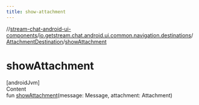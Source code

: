 ```yaml
---
title: show-attachment
---
```

//[stream-chat-android-ui-components](../../../index.md)/[io.getstream.chat.android.ui.common.navigation.destinations](../index.md)/[AttachmentDestination](index.md)/[showAttachment](showAttachment.md)



# showAttachment  
[androidJvm]  
Content  
fun [showAttachment](showAttachment.md)(message: Message, attachment: Attachment)  



